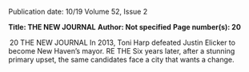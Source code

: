 Publication date: 10/19
Volume 52, Issue 2

**Title: THE  NEW  JOURNAL**
**Author:  Not specified**
**Page number(s): 20**

 20
THE  NEW  JOURNAL
In 2013, Toni Harp defeated Justin Elicker 
to become New Haven’s mayor. 
RE
THE 
Six years later, after a stunning 
primary upset, the same candidates 
face a city that wants a change.